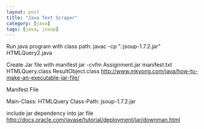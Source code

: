 ```yaml
---
layout: post
title: "Java Text Scraper"
category: [java]
tags: [java, jsoup]
---
```

Run java program with class path:
javac -cp ".:jsoup-1.7.2.jar" HTMLQuery2.java

Create Jar file with manifest
jar -cvfm Assignment.jar manifest.txt HTMLQuery.class ResultObject.class
http://www.mkyong.com/java/how-to-make-an-executable-jar-file/


Manifest File

Main-Class: HTMLQuery
Class-Path: jsoup-1.7.2.jar


include jar dependency into jar file
http://docs.oracle.com/javase/tutorial/deployment/jar/downman.html
